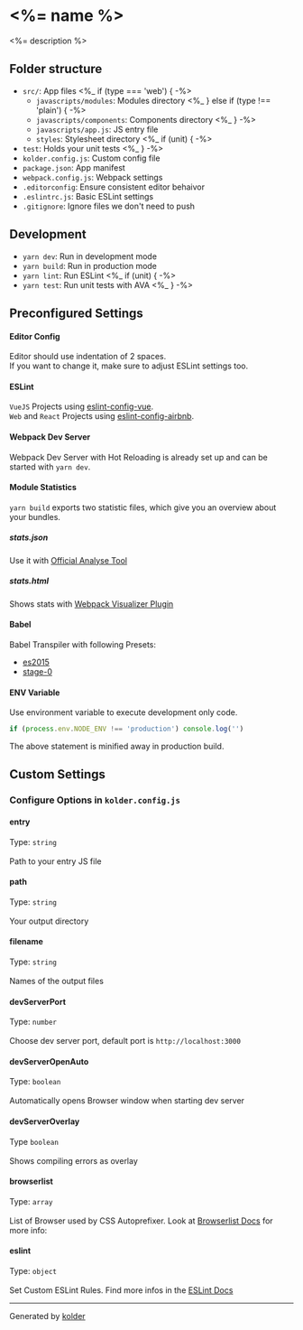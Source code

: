 # <%= name %>

<%= description %>

## Folder structure

- `src/`: App files
  <%_ if (type === 'web') { -%>
  - `javascripts/modules`: Modules directory
  <%_ } else if (type !== 'plain') { -%>
  - `javascripts/components`: Components directory
  <%_ } -%>
  - `javascripts/app.js`: JS entry file
  - `styles`: Stylesheet directory
<%_ if (unit) { -%>
- `test`: Holds your unit tests
<%_ } -%>
- `kolder.config.js`: Custom config file
- `package.json`: App manifest
- `webpack.config.js`: Webpack settings
- `.editorconfig`: Ensure consistent editor behaivor
- `.eslintrc.js`: Basic ESLint settings
- `.gitignore`: Ignore files we don't need to push

## Development

- `yarn dev`: Run in development mode
- `yarn build`: Run in production mode
- `yarn lint`: Run ESLint
<%_ if (unit) { -%>
- `yarn test`: Run unit tests with AVA
<%_ } -%>

## Preconfigured Settings

#### Editor Config
Editor should use indentation of 2 spaces.<br>
If you want to change it, make sure to adjust ESLint settings too.

#### ESLint
`VueJS` Projects using [eslint-config-vue](https://github.com/vuejs/eslint-config-vue).<br>
`Web` and `React` Projects using [eslint-config-airbnb](https://github.com/airbnb/javascript/tree/master/packages/eslint-config-airbnb).

#### Webpack Dev Server
Webpack Dev Server with Hot Reloading is already set up and can be started with `yarn dev`.

#### Module Statistics
`yarn build` exports two statistic files, which give you an overview about your bundles.

##### stats.json
Use it with [Official Analyse Tool](http://webpack.github.io/analyse/)

##### stats.html
Shows stats with [Webpack Visualizer Plugin](https://chrisbateman.github.io/webpack-visualizer/)

#### Babel
Babel Transpiler with following Presets:
* [es2015](https://babeljs.io/docs/plugins/preset-es2015/)
* [stage-0](https://babeljs.io/docs/plugins/preset-stage-0/)

#### ENV Variable
Use environment variable to execute development only code.

```javascript
if (process.env.NODE_ENV !== 'production') console.log('')
```

The above statement is minified away in production build.

## Custom Settings
### Configure Options in `kolder.config.js`

#### entry
Type: `string`<br><br>
Path to your entry JS file

#### path
Type: `string`<br><br>
Your output directory

#### filename
Type: `string`<br><br>
Names of the output files

#### devServerPort
Type: `number`<br><br>
Choose dev server port, default port is `http://localhost:3000`

#### devServerOpenAuto
Type: `boolean`<br><br>
Automatically opens Browser window when starting dev server

#### devServerOverlay
Type `boolean`<br><br>
Shows compiling errors as overlay

#### browserlist
Type: `array`<br><br>
List of Browser used by CSS Autoprefixer. Look at [Browserlist Docs](https://github.com/ai/browserslist#queries) for more info:

#### eslint
Type: `object`<br><br>
Set Custom ESLint Rules. Find more infos in the [ESLint Docs](http://eslint.org/docs/rules/)

---

Generated by [kolder](https://github.com/mortzmortz/kolder)

